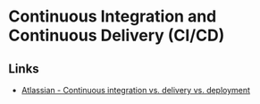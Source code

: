 # Continuous Integration and Continuous Delivery (CI/CD)

## Links
- [Atlassian - Continuous integration vs. delivery vs. deployment](https://www.atlassian.com/continuous-delivery/principles/continuous-integration-vs-delivery-vs-deployment)
